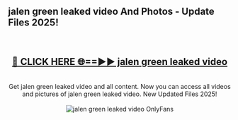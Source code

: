 <h2>jalen green leaked video And Photos - Update Files 2025!</h2>
<br>
<div align="center">
<h2><a href="https://top-ai-tools.click/QrbHav" rel="nofollow">🔴 CLICK HERE 🌐==►► jalen green leaked video</a></h2>
<br>
Get jalen green leaked video and all content. Now you can access all videos and pictures of jalen green leaked video. New Updated Files 2025!
<br>
<br>
<a href="https://top-ai-tools.click/QrbHav" rel="nofollow" data-target="animated-image.originalLink"><img src="https://i.ibb.co.com/WyWwxjT/player-gif2.gif" alt="jalen green leaked video OnlyFans" style="max-width: 100%; display: inline-block;" data-target="animated-image.originalImage"></a>
</div>
<br>